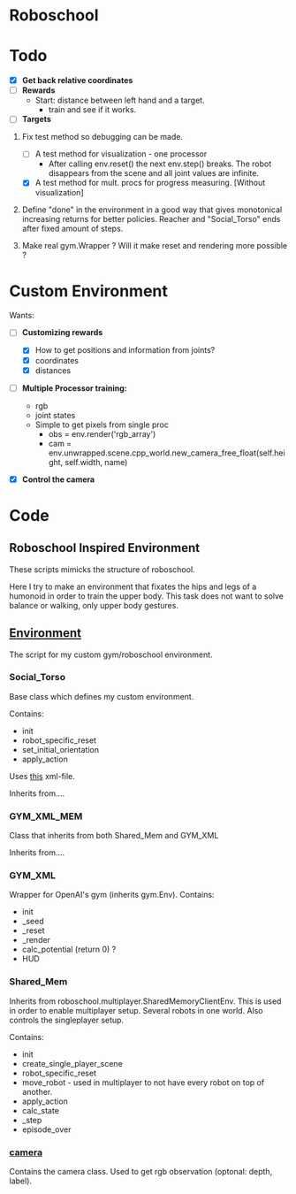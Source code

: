 Roboschool
==========

# Todo

- [x] **Get back relative coordinates**
- [ ] **Rewards**
	- Start: distance between left hand and a target.
		- train and see if it works.
- [ ] **Targets**

1. Fix test method so debugging can be made.
	 - [ ] A test method for visualization - one processor
		- After calling env.reset() the next env.step() breaks. The robot disappears from the scene and all joint values are infinite.
	 - [x] A test method for mult. procs for progress measuring. [Without visualization]
	
2. Define "done" in the environment in a good way that gives monotonical increasing returns for better policies. Reacher and "Social_Torso" ends after fixed amount of steps.

3. Make real gym.Wrapper ? Will it make reset and rendering more possible ?

# Custom Environment
Wants:
- [ ] **Customizing rewards**
	* [x] How to get positions and information from joints?
	* [x] coordinates
	* [x] distances

- [ ] **Multiple Processor training:**
	* rgb
	* joint states 
	* Simple to get pixels from single proc
		* obs = env.render('rgb_array')
		* cam = env.unwrapped.scene.cpp_world.new_camera_free_float(self.height, self.width, name)

- [x] **Control the camera**


# Code
## Roboschool Inspired Environment
These scripts mimicks the structure of roboschool.

Here I try to make an environment that fixates the hips and legs of a humonoid in order to train the upper body. This task does not want to solve balance or walking, only upper body gestures.

## [Environment](environment.py)
The script for my custom gym/roboschool environment.

### Social_Torso  
Base class which defines my custom environment.

Contains:
* init
* robot_specific_reset
* set_initial_orientation
* apply_action

Uses [this](Social_torso.xml) xml-file.

Inherits from....

### GYM_XML_MEM
Class that inherits from both Shared_Mem and GYM_XML

Inherits from....

### GYM_XML

Wrapper for OpenAI's gym (inherits gym.Env).
Contains:
* init
* \_seed
* \_reset
* \_render
* calc_potential (return 0) ?
* HUD

### Shared_Mem
Inherits from roboschool.multiplayer.SharedMemoryClientEnv.
This is used in order to enable multiplayer setup. Several robots in one world.
Also controls the singleplayer setup.

Contains:
* init
* create_single_player_scene 
* robot_specific_reset
* move_robot - used in multiplayer to not have every robot on top of another.
* apply_action
* calc_state
* \_step
* episode_over


### [camera](camera.py)
Contains the camera class. Used to get rgb observation (optonal: depth, label).


